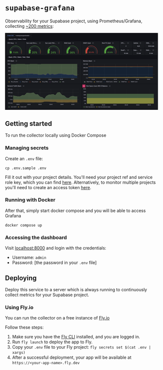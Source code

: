 # `supabase-grafana`

Observability for your Supabase project, using Prometheus/Grafana, collecting [~200 metrics](./docs/metrics.md):

![./docs/supabase-grafana-prometheus.png](./docs/supabase-grafana-prometheus.png)

## Getting started

To run the collector locally using Docker Compose

### Managing secrets

Create an `.env` file:

```
cp .env.sample .env
```

Fill it out with your project details. You'll need your project ref and service role key, which you can find [here](https://app.supabase.com/project/_/settings/api).
Alternatively, to monitor multiple projects you'll need to create an access token [here](https://supabase.com/dashboard/account/tokens).

### Running with Docker

After that, simply start docker compose and you will be able to access Grafana

```
docker compose up
```

### Accessing the dashboard

Visit [localhost:8000](https://localhost:8000) and login with the credentials:

- Username: `admin`
- Password: [the password in your `.env` file]


## Deploying

Deploy this service to a server which is always running to continuously collect metrics for your Supabase project.

### Using Fly.io

You can run the collector on a free instance of [Fly.io](https://fly.io/)

Follow these steps:

1. Make sure you have the [Fly CLI](https://fly.io/docs/getting-started/installing-flyctl/) installed, and you are logged in.
2. Run `fly launch` to deploy the app to Fly.
3. Copy your `.env` file to your Fly project: `fly secrets set $(cat .env | xargs)`
4. After a successful deployment, your app will be available at `https://<your-app-name>.fly.dev`
